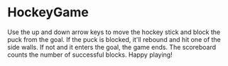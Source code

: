 # HockeyGame
Use the up and down arrow keys to move the hockey stick and block the puck from the goal.
If the puck is blocked, it'll rebound and hit one of the side walls. If not and it enters 
the goal, the game ends. The scoreboard counts the number of successful blocks. Happy playing!
